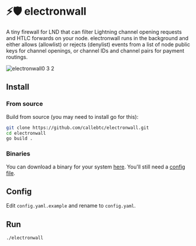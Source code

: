 # ⚡️🛡 electronwall
A tiny firewall for LND that can filter Lightning channel opening requests and HTLC forwards on your node. electronwall runs in the background and either allows (allowlist) or rejects (denylist) events from a list of node public keys for channel openings, or channel IDs and channel pairs for payment routings.

![electronwall0 3 2](https://user-images.githubusercontent.com/93376500/178162791-e6ba90c1-2798-471d-b7aa-0b12eae8bf2e.png)

## Install

### From source
Build from source (you may need to install go for this):

```bash
git clone https://github.com/callebtc/electronwall.git
cd electronwall
go build .
```

### Binaries

You can download a binary for your system [here](https://github.com/callebtc/electronwall/releases). You'll still need a [config file](https://github.com/callebtc/electronwall/blob/main/config.yaml.example).

## Config
Edit `config.yaml.example` and rename to `config.yaml`.

## Run

```bash
./electronwall
```
